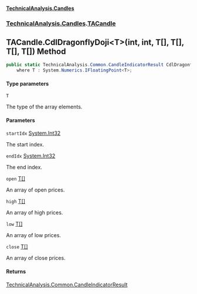 #### [TechnicalAnalysis\.Candles](Atypical.TechnicalAnalysis.Candles.md 'Atypical\.TechnicalAnalysis\.Candles')
### [TechnicalAnalysis\.Candles](Atypical.TechnicalAnalysis.Candles.md#TechnicalAnalysis.Candles 'TechnicalAnalysis\.Candles').[TACandle](TACandle.md 'TechnicalAnalysis\.Candles\.TACandle')

## TACandle\.CdlDragonflyDoji\<T\>\(int, int, T\[\], T\[\], T\[\], T\[\]\) Method

```csharp
public static TechnicalAnalysis.Common.CandleIndicatorResult CdlDragonflyDoji<T>(int startIdx, int endIdx, T[] open, T[] high, T[] low, T[] close)
    where T : System.Numerics.IFloatingPoint<T>;
```
#### Type parameters

<a name='TechnicalAnalysis.Candles.TACandle.CdlDragonflyDoji_T_(int,int,T[],T[],T[],T[]).T'></a>

`T`

The type of the array elements\.
#### Parameters

<a name='TechnicalAnalysis.Candles.TACandle.CdlDragonflyDoji_T_(int,int,T[],T[],T[],T[]).startIdx'></a>

`startIdx` [System\.Int32](https://docs.microsoft.com/en-us/dotnet/api/System.Int32 'System\.Int32')

The start index\.

<a name='TechnicalAnalysis.Candles.TACandle.CdlDragonflyDoji_T_(int,int,T[],T[],T[],T[]).endIdx'></a>

`endIdx` [System\.Int32](https://docs.microsoft.com/en-us/dotnet/api/System.Int32 'System\.Int32')

The end index\.

<a name='TechnicalAnalysis.Candles.TACandle.CdlDragonflyDoji_T_(int,int,T[],T[],T[],T[]).open'></a>

`open` [T](TACandle.CdlDragonflyDoji_T_(int,int,T[],T[],T[],T[]).md#TechnicalAnalysis.Candles.TACandle.CdlDragonflyDoji_T_(int,int,T[],T[],T[],T[]).T 'TechnicalAnalysis\.Candles\.TACandle\.CdlDragonflyDoji\<T\>\(int, int, T\[\], T\[\], T\[\], T\[\]\)\.T')[\[\]](https://docs.microsoft.com/en-us/dotnet/api/System.Array 'System\.Array')

An array of open prices\.

<a name='TechnicalAnalysis.Candles.TACandle.CdlDragonflyDoji_T_(int,int,T[],T[],T[],T[]).high'></a>

`high` [T](TACandle.CdlDragonflyDoji_T_(int,int,T[],T[],T[],T[]).md#TechnicalAnalysis.Candles.TACandle.CdlDragonflyDoji_T_(int,int,T[],T[],T[],T[]).T 'TechnicalAnalysis\.Candles\.TACandle\.CdlDragonflyDoji\<T\>\(int, int, T\[\], T\[\], T\[\], T\[\]\)\.T')[\[\]](https://docs.microsoft.com/en-us/dotnet/api/System.Array 'System\.Array')

An array of high prices\.

<a name='TechnicalAnalysis.Candles.TACandle.CdlDragonflyDoji_T_(int,int,T[],T[],T[],T[]).low'></a>

`low` [T](TACandle.CdlDragonflyDoji_T_(int,int,T[],T[],T[],T[]).md#TechnicalAnalysis.Candles.TACandle.CdlDragonflyDoji_T_(int,int,T[],T[],T[],T[]).T 'TechnicalAnalysis\.Candles\.TACandle\.CdlDragonflyDoji\<T\>\(int, int, T\[\], T\[\], T\[\], T\[\]\)\.T')[\[\]](https://docs.microsoft.com/en-us/dotnet/api/System.Array 'System\.Array')

An array of low prices\.

<a name='TechnicalAnalysis.Candles.TACandle.CdlDragonflyDoji_T_(int,int,T[],T[],T[],T[]).close'></a>

`close` [T](TACandle.CdlDragonflyDoji_T_(int,int,T[],T[],T[],T[]).md#TechnicalAnalysis.Candles.TACandle.CdlDragonflyDoji_T_(int,int,T[],T[],T[],T[]).T 'TechnicalAnalysis\.Candles\.TACandle\.CdlDragonflyDoji\<T\>\(int, int, T\[\], T\[\], T\[\], T\[\]\)\.T')[\[\]](https://docs.microsoft.com/en-us/dotnet/api/System.Array 'System\.Array')

An array of close prices\.

#### Returns
[TechnicalAnalysis\.Common\.CandleIndicatorResult](https://docs.microsoft.com/en-us/dotnet/api/TechnicalAnalysis.Common.CandleIndicatorResult 'TechnicalAnalysis\.Common\.CandleIndicatorResult')